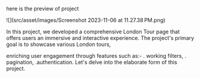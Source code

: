 here is the preview of  project

![](src/asset/images/Screenshot 2023-11-06 at 11.27.38 PM.png)

In this project, we developed a comprehensive London Tour page that offers
users an immersive and interactive experience. The project's primary goal is to 
showcase various London tours, 

enriching user engagement through features such as:-
. working filters,
. pagination, 
.authentication. 
  Let's delve into the elaborate form of this project.
